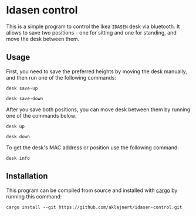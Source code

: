 # Idasen control

This is a simple program to control the Ikea `IDASEN` desk via bluetooth. It allows to save two
positions - one for sitting and one for standing, and move the desk between them.

## Usage

First, you need to save the preferred heights by moving the desk manually, and then run one of 
the following commands:
```shell
desk save-up
```

```shell
desk save-down
```

After you save both positions, you can move desk between them by running one of the commands below:  
```shell
desk up
```

```shell
desk down
```

To get the desk's MAC address or position use the following command:  
```shell
desk info
```

## Installation

This program can be compiled from source and installed with [cargo](https://doc.rust-lang.org/cargo/getting-started/installation.html)
by running this command:  
```shell
cargo install --git https://github.com/aklajnert/idasen-control.git
```